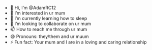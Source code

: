 - 👋 Hi, I’m @AdamRC12
- 👀 I’m interested in ur mum
- 🌱 I’m currently learning how to sleep
- 💞️ I’m looking to collaborate on ur mum
- 📫 How to reach me through ur mum
- 😄 Pronouns: they/them and ur muum
- ⚡ Fun fact: Your mum and I are in a loving and caring relationship

<!---
AdamRC12/AdamRC12 is a ✨ special ✨ repository because its `README.md` (this file) appears on your GitHub profile.
You can click the Preview link to take a look at your changes.
--->
